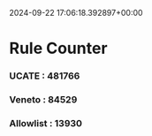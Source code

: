 2024-09-22 17:06:18.392897+00:00
# Rule Counter 
 ### UCATE : 481766

 ### Veneto : 84529

 ### Allowlist : 13930